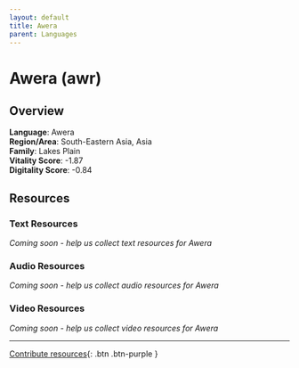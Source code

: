 ```yaml
---
layout: default
title: Awera
parent: Languages
---
```


# Awera (awr)

## Overview

**Language**: Awera  
**Region/Area**: South-Eastern Asia, Asia  
**Family**: Lakes Plain  
**Vitality Score**: -1.87  
**Digitality Score**: -0.84  

## Resources

### Text Resources
*Coming soon - help us collect text resources for Awera*

### Audio Resources
*Coming soon - help us collect audio resources for Awera*

### Video Resources
*Coming soon - help us collect video resources for Awera*

---

[Contribute resources](https://fairtrain.github.io/){: .btn .btn-purple }
